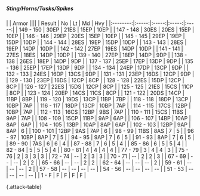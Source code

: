 ##### Sting/Horns/Tusks/Spikes

|      |   Armor   ||||
|   Result   |   No   |   Lt   |   Md   |   Hvy   |
|:--------:|:-----:|:-----:|:-----:|:-----:|
| 149 - 150 | 30EP | 21ES | 15EP | 10EP |
| 147 - 148 | 30ES | 20ES | 15EP | 10EP |
| 146 - 146 | 29EP | 20ES | 15EP | 10EP |
| 145 - 145 | 29EP | 19EP | 15DP | 10DP |
| 144 - 144 | 28ES | 19EP | 15DP | 10DP |
| 143 - 143 | 28ES | 19EP | 14DP | 10DP |
| 142 - 142 | 27EP | 19ES | 14DP | 10DP |
| 141 - 141 | 27ES | 18ES | 14DP | 10DP |
| 139 - 140 | 27EP | 18EP | 14DP | 9DP |
| 138 - 138 | 26ES | 18EP | 14DP | 9DP |
| 137 - 137 | 25EP | 17EP | 13DP | 9DP |
| 135 - 136 | 25EP | 17EP | 13DP | 9DP |
| 134 - 134 | 24EP | 17DP | 13CP | 9DP |
| 132 - 133 | 24ES | 16DP | 13CS | 9DP |
| 131 - 131 | 23EP | 16DS | 12CP | 9DP |
| 129 - 130 | 23EP | 16DS | 12CP | 8CP |
| 128 - 128 | 22ES | 15DP | 12CP | 8CP |
| 126 - 127 | 22ES | 15DS | 12CP | 8CP |
| 125 - 125 | 21ES | 15CS | 11CP | 8CP |
| 123 - 124 | 20EP | 14CS | 11CS | 8CP |
| 121 - 122 | 20DS | 14CP | 11BP | 8BP |
| 119 - 120 | 19DS | 13CP | 11BP | 7BP |
| 118 - 118 | 18DP | 13CP | 10BP | 7AP |
| 116 - 117 | 18DP | 13CP | 10BP | 7AP |
| 114 - 115 | 17CS | 12BP | 10BP | 7AP |
| 112 - 113 | 16CS | 12BP | 9BS | 7AP |
| 110 - 111 | 15CS | 11BS | 9AP | 7AP |
| 108 - 109 | 15CP | 11BP | 9AP | 6AP |
| 106 - 107 | 14BP | 10AP | 8AP | 6AP |
| 104 - 105 | 13BP | 10AP | 8AP | 6AP |
| 102 - 103 | 12BP | 9AP | 8AP | 6 |
| 100 - 101 | 12BP | 9AS | 7AP | 6 |
| 98 - 99 | 11BS | 8AS | 7 | 5 |
| 96 - 97 | 10BP | 8AP | 7 | 5 |
| 94 - 95 | 9AP | 7 | 6 | 5 |
| 91 - 93 | 8AP | 7 | 6 | 5 |
| 89 - 90 | 7AS | 6 | 6 | 4 |
| 87 - 88 | 7 | 6 | 5 | 4 |
| 85 - 86 | 6 | 5 | 5 | 4 |
| 82 - 84 | 5 | 5 | 5 | 4 |
| 80 - 81 | 4 | 4 | 4 | 4 |
| 77 - 79 | 3 | 4 | 4 | 3 |
| 75 - 76 | 2 | 3 | 3 | 3 |
| 72 - 74 | --  | 2 | 3 | 3 |
| 70 - 71 | --  | 2 | 2 | 3 |
| 67 - 69 | --  | --  | 2 | 2 |
| 65 - 66 | --  | --  | 2 | 2 |
| 62 - 64 | --  | --  | --  | 2 |
| 59 - 61 | --  | --  | --  | 2 |
| 57 - 58 | --  | --  | --  | --  |
| 54 - 56 | --  | --  | --  | --  |
| 51 - 53 | --  | --  | --  | --  |
| 1 - F | F | F | F | F |

{.attack-table}
